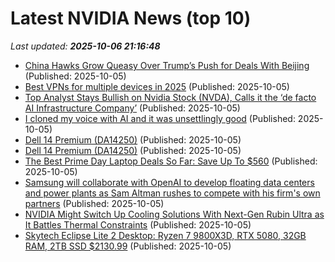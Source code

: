 # Latest NVIDIA News (top 10)
_Last updated: **2025-10-06 21:16:48**_

- [China Hawks Grow Queasy Over Trump’s Push for Deals With Beijing](https://financialpost.com/pmn/business-pmn/china-hawks-grow-queasy-over-trumps-push-for-deals-with-beijing) (Published: 2025-10-05)
- [Best VPNs for multiple devices in 2025](https://www.androidpolice.com/best-vpn-for-multiple-devices/) (Published: 2025-10-05)
- [Top Analyst Stays Bullish on Nvidia Stock (NVDA), Calls it the ‘de facto AI Infrastructure Company’](https://biztoc.com/x/24a20d62353c8087) (Published: 2025-10-05)
- [I cloned my voice with AI and it was unsettlingly good](https://www.makeuseof.com/ai-voice-clone-chatterbox/) (Published: 2025-10-05)
- [Dell 14 Premium (DA14250)](https://uk.pcmag.com/laptops/160451/dell-14-premium-da14250) (Published: 2025-10-05)
- [Dell 14 Premium (DA14250)](https://me.pcmag.com/en/laptops/32645/dell-14-premium-da14250) (Published: 2025-10-05)
- [The Best Prime Day Laptop Deals So Far: Save Up To $560](https://www.forbes.com/sites/forbes-personal-shopper/2025/10/05/prime-day-laptop-deals/) (Published: 2025-10-05)
- [Samsung will collaborate with OpenAI to develop floating data centers and power plants as Sam Altman rushes to compete with his firm's own partners](https://www.techradar.com/pro/samsung-will-collaborate-with-openai-to-develop-floating-data-centers-and-power-plants-as-sam-altman-rushes-to-compete-with-his-firms-own-partners) (Published: 2025-10-05)
- [NVIDIA Might Switch Up Cooling Solutions With Next-Gen Rubin Ultra as It Battles Thermal Constraints](https://wccftech.com/nvidia-might-switch-cooling-solutions-with-rubin-ultra/) (Published: 2025-10-05)
- [Skytech Eclipse Lite 2 Desktop: Ryzen 7 9800X3D, RTX 5080, 32GB RAM, 2TB SSD $2130.99](https://slickdeals.net/f/18664246-skytech-eclipse-lite-2-desktop-ryzen-7-9800x3d-rtx-5080-32gb-ram-2tb-ssd-2130-99) (Published: 2025-10-05)

